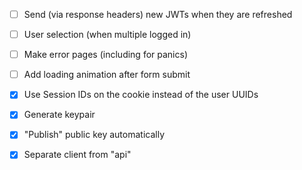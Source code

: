 - [ ] Send (via response headers) new JWTs when they are refreshed

- [ ] User selection (when multiple logged in)
- [ ] Make error pages (including for panics)
- [ ] Add loading animation after form submit
- [X] Use Session IDs on the cookie instead of the user UUIDs
- [X] Generate keypair
- [X] "Publish" public key automatically
- [X] Separate client from "api"